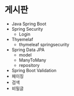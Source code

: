 # 게시판

* Java Spring Boot
* Spring Security
    - Login
* Thyemelaf
    - thymeleaf springsecurity
* Spring Data JPA
    - model
    - ManyToMany
    - repository
* Spring Boot Validation
* 페이징
* 검색
* 비밀글
